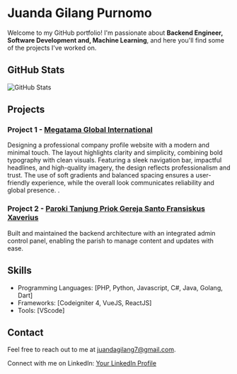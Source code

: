 # Juanda Gilang Purnomo

Welcome to my GitHub portfolio! I'm passionate about <strong>Backend Engineer, Software Development and, Machine Learning</strong>, and here you'll find some of the projects I've worked on.

## GitHub Stats

![GitHub Stats](https://github-readme-stats.vercel.app/api?username=Xnite-X&show_icons=true&theme=radical)

## Projects

### Project 1 - [Megatama Global International](https://www.megatamaglobal.com/)

Designing a professional company profile website with a modern and minimal touch. The layout highlights clarity and simplicity, combining bold typography with clean visuals. Featuring a sleek navigation bar, impactful headlines, and high-quality imagery, the design reflects professionalism and trust. The use of soft gradients and balanced spacing ensures a user-friendly experience, while the overall look communicates reliability and global presence. .


### Project 2 - [Paroki Tanjung Priok Gereja Santo Fransiskus Xaverius](https://www.parokitanjungpriok.org/vhome)

Built and maintained the backend architecture with an integrated admin control panel, enabling the parish to manage content and updates with ease.


## Skills

- Programming Languages: [PHP, Python, Javascript, C#, Java, Golang, Dart]
- Frameworks: [Codeigniter 4, VueJS, ReactJS]
- Tools: [VScode]

## Contact

Feel free to reach out to me at [juandagilang7@gmail.com](mailto:juandagilang7@gmail.com).

Connect with me on LinkedIn: [Your LinkedIn Profile](https://www.linkedin.com/in/juanda-gilang)
